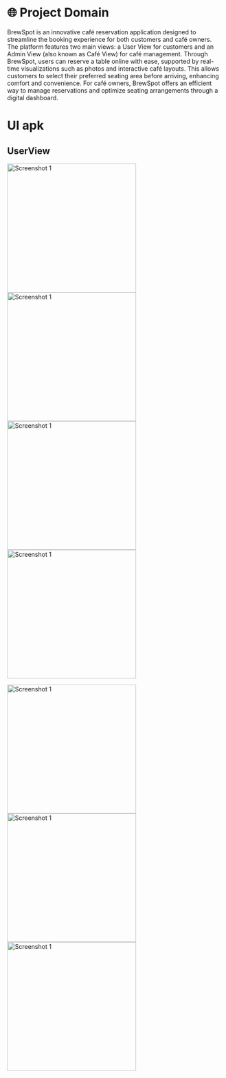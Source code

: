# 🌐 Project Domain
BrewSpot is an innovative café reservation application designed to streamline the booking experience for both customers and café owners. The platform features two main views: a User View for customers and an Admin View (also known as Café View) for café management. Through BrewSpot, users can reserve a table online with ease, supported by real-time visualizations such as photos and interactive café layouts. This allows customers to select their preferred seating area before arriving, enhancing comfort and convenience. For café owners, BrewSpot offers an efficient way to manage reservations and optimize seating arrangements through a digital dashboard.

# UI apk
## UserView
<img src="app/src/main/assets/Beranda.png" alt="Screenshot 1" width="300"> <img src="app/src/main/assets/Reservasi.png" alt="Screenshot 1" width="300"> <img src="app/src/main/assets/DaftarMenu.png" alt="Screenshot 1" width="300"> <img src="app/src/main/assets/TambahProduk.png" alt="Screenshot 1" width="300">

<img src="app/src/main/assets/RiwayatDaftarBeli.png" alt="Screenshot 1" width="300"> <img src="app/src/main/assets/RiwayatPembelianAktif.png" alt="Screenshot 1" width="300"> <img src="app/src/main/assets/Pembayaran.png" alt="Screenshot 1" width="300">

